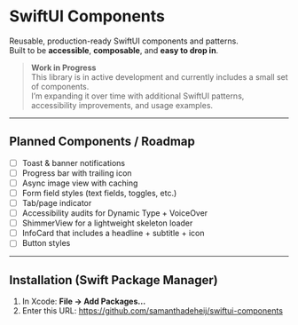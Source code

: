 # SwiftUI Components

Reusable, production-ready SwiftUI components and patterns.  
Built to be **accessible**, **composable**, and **easy to drop in**.

> **Work in Progress**  
> This library is in active development and currently includes a small set of components.  
> I’m expanding it over time with additional SwiftUI patterns, accessibility improvements, and usage examples.

---

## Planned Components / Roadmap

- [ ] Toast & banner notifications  
- [ ] Progress bar with trailing icon  
- [ ] Async image view with caching  
- [ ] Form field styles (text fields, toggles, etc.)  
- [ ] Tab/page indicator  
- [ ] Accessibility audits for Dynamic Type + VoiceOver  
- [ ] ShimmerView for a lightweight skeleton loader
- [ ] InfoCard that includes a headline + subtitle + icon
- [ ] Button styles 

---

## Installation (Swift Package Manager)

1. In Xcode: **File → Add Packages…**  
2. Enter this URL: https://github.com/samanthadeheij/swiftui-components

